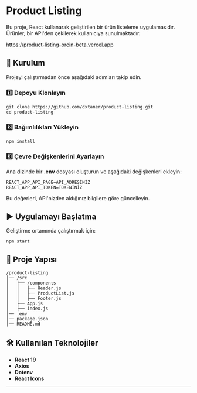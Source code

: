 Product Listing
===============

Bu proje, React kullanarak geliştirilen bir ürün listeleme uygulamasıdır. Ürünler, bir API'den çekilerek kullanıcıya sunulmaktadır.

https://product-listing-orcin-beta.vercel.app

🚀 Kurulum
----------

Projeyi çalıştırmadan önce aşağıdaki adımları takip edin.

### 1️⃣ Depoyu Klonlayın

    git clone https://github.com/dxtaner/product-listing.git
    cd product-listing

### 2️⃣ Bağımlılıkları Yükleyin

    npm install

### 3️⃣ Çevre Değişkenlerini Ayarlayın

Ana dizinde bir **.env** dosyası oluşturun ve aşağıdaki değişkenleri ekleyin:

    REACT_APP_API_PAGE=API_ADRESİNİZ
    REACT_APP_API_TOKEN=TOKENİNİZ

Bu değerleri, API'nizden aldığınız bilgilere göre güncelleyin.

▶️ Uygulamayı Başlatma
----------------------

Geliştirme ortamında çalıştırmak için:

    npm start

📂 Proje Yapısı
---------------

    /product-listing
    │── /src
    │   ├── /components
    │   │   ├── Header.js
    │   │   ├── ProductList.js
    │   │   ├── Footer.js
    │   ├── App.js
    │   ├── index.js
    │── .env 
    │── package.json
    │── README.md

🛠 Kullanılan Teknolojiler
--------------------------

*   **React 19**
*   **Axios**
*   **Dotenv**
*   **React Icons**


* * *
